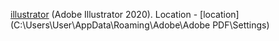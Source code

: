 [illustrator](https://github.com/sergebro/dotfiles/tree/main/.config/illustrator-win) (Adobe Illustrator 2020). Location - [location](C:\Users\User\AppData\Roaming\Adobe\Adobe PDF\Settings\)
